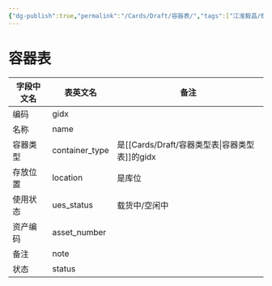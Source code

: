 ```yaml
---
{"dg-publish":true,"permalink":"/Cards/Draft/容器表/","tags":["江淮毅昌/蝶创I-MES/MES"]}
---
```



# 容器表

| **字段中文名** | 表英文名           | **备注**          |
| --------- | -------------- | --------------- |
| 编码        | gidx           |                 |
| 名称        | name           |                 |
| 容器类型      | container_type | 是[[Cards/Draft/容器类型表\|容器类型表]]的gidx |
| 存放位置      | location       | 是库位             |
| 使用状态      | ues_status     | 载货中/空闲中         |
| 资产编码      | asset_number   |                 |
| 备注        | note           |                 |
| 状态        | status         |                 |